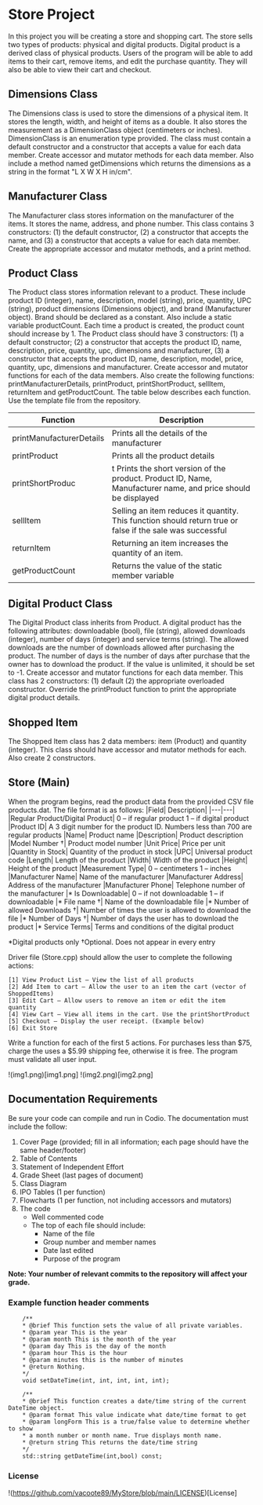 # Store Project

In this project you will be creating a store and shopping cart. The store sells two types of products: physical and digital products. Digital product is a derived class of physical products. Users of the program will be able to add items to their cart, remove items, and edit the purchase quantity. They will also be able to view their cart and checkout. 

## Dimensions Class
The Dimensions class is used to store the dimensions of a physical item. It stores the length, width, and height of items as a double. It also stores the measurement as a DimensionClass object (centimeters or inches). DimensionClass is an enumeration type provided.
The class must contain a default constructor and a constructor that accepts a value for each data member. Create accessor and mutator methods for each data member. Also include a method named getDimensions which returns the dimensions as a string in the format "L X W X H in/cm".

## Manufacturer Class
The Manufacturer class stores information on the manufacturer of the items. It stores the name, address, and phone number. 
This class contains 3 constructors: (1) the default constructor, (2) a constructor that accepts the name, and (3) a constructor that accepts a value for each data member. Create the appropriate accessor and mutator methods, and a print method.

## Product Class
The Product class stores information relevant to a product. These include product ID (integer), name, description, model (string), price, quantity, UPC (string), product dimensions (Dimensions object), and brand (Manufacturer object). Brand should be declared as a constant. Also include a static variable productCount. Each time a product is created, the product count should increase by 1.
The Product class should have 3 constructors: (1) a default constructor; (2) a constructor that accepts the product ID, name, description, price, quantity, upc, dimensions and manufacturer, (3) a constructor that accepts the product ID, name, description, model, price, quantity, upc, dimensions and manufacturer.
Create accessor and mutator functions for each of the data members. Also create the following functions: printManufacturerDetails, printProduct, printShortProduct, sellItem, returnItem and getProductCount. The table below describes each function. Use the template file from the repository.

|Function|Description|
|---|---|
|printManufacturerDetails|	Prints all the details of the manufacturer
|printProduct|	Prints all the product details
|printShortProduc|t	Prints the short version of the product. Product ID, Name, Manufacturer name, and price should be displayed
|sellItem|	Selling an item reduces it quantity. This function should return true or false if the sale was successful
|returnItem|	Returning an item increases the quantity of an item.
|getProductCount|	Returns the value of the static member variable

## Digital Product Class
The Digital Product class inherits from Product. A digital product has the following attributes: downloadable (bool), file (string), allowed downloads (integer), number of days (integer) and service terms (string). The allowed downloads are the number of downloads allowed after purchasing the product. The number of days is the number of days after purchase that the owner has to download the product. If the value is unlimited, it should be set to -1. Create accessor and mutator functions for each data member.
This class has 2 constructors: (1) default (2) the appropriate overloaded constructor. Override the printProduct function to print the appropriate digital product details.

## Shopped Item
The Shopped Item class has 2 data members: item (Product) and quantity (integer). This class should have accessor and mutator methods for each. Also create 2 constructors.

## Store (Main)
When the program begins, read the product data from the provided CSV file products.dat. The file format is as follows:
|Field|	Description|
|---|---|
|Regular Product/Digital Product|	0 – if regular product 1 – if digital product
|Product ID|	A 3 digit number for the product ID. Numbers less than 700 are regular products
|Name|	Product name
|Description|	Product description
|Model Number †|	Product model number
|Unit Price|	Price per unit
|Quantity in Stock|	Quantity of the product in stock
|UPC|	Universal product code
|Length|	Length of the product
|Width|	Width of the product
|Height|	Height of the product
|Measurement Type|	0 – centimeters 1 – inches 
|Manufacturer Name|	Name of the manufacturer
|Manufacturer Address|	Address of the manufacturer
|Manufacturer Phone|	Telephone number of the manufacturer
|* Is Downloadable| 	0 – if not downloadable 1 – if downloadable
|* File name †|	Name of the downloadable file
|* Number of allowed Downloads †|	Number of times the user is allowed to download the file
|* Number of Days †|	Number of days the user has to download the product
|* Service Terms|	Terms and conditions of the digital product

*Digital products only
†Optional. Does not appear in every entry

Driver file (Store.cpp) should allow the user to complete the following actions:

```
[1] View Product List – View the list of all products
[2] Add Item to cart – Allow the user to an item the cart (vector of ShoppedItems)
[3] Edit Cart – Allow users to remove an item or edit the item quantity
[4] View Cart – View all items in the cart. Use the printShortProduct
[5] Checkout – Display the user receipt. (Example below)
[6] Exit Store
```

Write a function for each of the first 5 actions. For purchases less than $75, charge the uses a $5.99 shipping fee, otherwise it is free. The program must validate all user input.

!(img1.png)[img1.png]
!(img2.png)[img2.png]
 

## Documentation Requirements

Be sure your code can compile and run in Codio. The documentation must include the follow:

1. Cover Page (provided; fill in all information; each page should have the same header/footer)
1. Table of Contents
1. Statement of Independent Effort
1. Grade Sheet (last pages of document)
1. Class Diagram
1. IPO Tables (1 per function)
1. Flowcharts (1 per function, not including accessors and mutators)
1. The code
    * Well commented code
    * The top of each file should include:
        - Name of the file
        - Group number and member names
        - Date last edited
        - Purpose of the program

**Note: Your number of relevant commits to the repository will affect your grade.**

### Example function header comments

```
	/**
	* @brief This function sets the value of all private variables.
	* @param year This is the year
	* @param month This is the month of the year
	* @param day This is the day of the month
	* @param hour This is the hour
	* @param minutes this is the number of minutes
	* @return Nothing.
	*/
	void setDateTime(int, int, int, int, int);

	/**
	* @brief This function creates a date/time string of the current DateTime object.
	* @param format This value indicate what date/time format to get
	* @param longForm This is a true/false value to determine whether to show 
	* a month number or month name. True displays month name.
	* @return string This returns the date/time string
	*/
	std::string getDateTime(int,bool) const;
```

### License

!(https://github.com/vacoote89/MyStore/blob/main/LICENSE)[License]